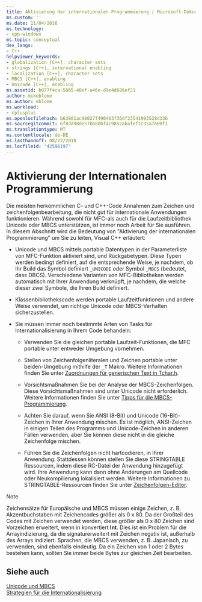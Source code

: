 ```yaml
---
title: Aktivierung der internationalen Programmierung | Microsoft-Dokumentation
ms.custom: ''
ms.date: 11/04/2016
ms.technology:
- cpp-windows
ms.topic: conceptual
dev_langs:
- C++
helpviewer_keywords:
- globalization [C++], character sets
- strings [C++], international enabling
- localization [C++], character sets
- MBCS [C++], enabling
- Unicode [C++], enabling
ms.assetid: b077f4ca-5865-40ef-a46e-d9e4d686ef21
author: mikeblome
ms.author: mblome
ms.workload:
- cplusplus
ms.openlocfilehash: b63801ac98027f490463f36df23541993528d33b
ms.sourcegitcommit: 6f8dd98de57bb80bf4c9852abafef1c35a7600f1
ms.translationtype: MT
ms.contentlocale: de-DE
ms.lasthandoff: 08/22/2018
ms.locfileid: "42596197"
---
```

# <a name="international-enabling"></a>Aktivierung der Internationalen Programmierung
Die meisten herkömmlichen C- und C++-Code Annahmen zum Zeichen und zeichenfolgenbearbeitung, die nicht gut für internationale Anwendungen funktionieren. Während sowohl für MFC-als auch für die Laufzeitbibliothek Unicode oder MBCS unterstützen, ist immer noch Arbeit für Sie ausführen. In diesem Abschnitt wird die Bedeutung von "Aktivierung der internationalen Programmierung" um Sie zu leiten, Visual C++ erläutert:  
  
-   Unicode und MBCS mittels portable Datentypen in der Parameterliste von MFC-Funktion aktiviert sind, und Rückgabetypen. Diese Typen werden bedingt definiert, auf die entsprechende Weise, je nachdem, ob Ihr Build das Symbol definiert `_UNICODE` oder Symbol `_MBCS` (bedeutet, dass DBCS). Verschiedene Varianten von MFC-Bibliotheken werden automatisch mit Ihrer Anwendung verknüpft, je nachdem, die welche dieser zwei Symbole, die Ihren Build definiert.  
  
-   Klassenbibliothekscode werden portable Laufzeitfunktionen und andere Weise verwendet, um richtige Unicode oder MBCS-Verhalten sicherzustellen.  
  
-   Sie müssen immer noch bestimmte Arten von Tasks für Internationalisierung in Ihrem Code behandeln:  
  
    -   Verwenden Sie die gleichen portable Laufzeit-Funktionen, die MFC portable unter entweder Umgebung vornehmen.  
  
    -   Stellen von Zeichenfolgenliteralen und Zeichen portable unter beiden-Umgebung mithilfe der `_T` Makro. Weitere Informationen finden Sie unter [Zuordnungen für generischen Text in Tchar.h](../text/generic-text-mappings-in-tchar-h.md).  
  
    -   Vorsichtsmaßnahmen Sie bei der Analyse der MBCS-Zeichenfolgen. Diese Vorsichtsmaßnahmen sind unter Unicode nicht erforderlich. Weitere Informationen finden Sie unter [Tipps für die MBCS-Programmierung](../text/mbcs-programming-tips.md).  
  
    -   Achten Sie darauf, wenn Sie ANSI (8-Bit) und Unicode (16-Bit)-Zeichen in Ihrer Anwendung mischen. Es ist möglich, ANSI-Zeichen in einigen Teilen des Programms und Unicode-Zeichen in anderen Fällen verwenden, aber Sie können diese nicht in die gleiche Zeichenfolge mischen.  
  
    -   Führen Sie die Zeichenfolgen nicht hartcodieren, in Ihrer Anwendung. Stattdessen können stellen Sie diese STRINGTABLE Ressourcen, indem diese RC-Datei der Anwendung hinzugefügt wird. Ihre Anwendung kann dann ohne Änderungen am Quellcode oder Neukompilierung lokalisiert werden. Weitere Informationen zu STRINGTABLE-Ressourcen finden Sie unter [Zeichenfolgen-Editor](../windows/string-editor.md).  
  
> [!NOTE]
>  Zeichensätze für Europäische und MBCS müssen einige Zeichen, z. B. Akzentbuchstaben mit Zeichencodes größer als 0 x 80. Da der Großteil des Codes mit Zeichen verwendet werden, diese größer als 0 x 80 Zeichen sind Vorzeichen erweitert, wenn in konvertiert **Int**. Dies ist ein Problem für die Arrayindizierung, da die signaturerweitert mit Zeichen negativ ist, außerhalb des Arrays indiziert. Sprachen, die MBCS verwenden, z. B. Japanisch, zu verwenden, sind ebenfalls eindeutig. Da ein Zeichen von 1 oder 2 Bytes bestehen kann, sollten Sie immer beide Bytes zur gleichen Zeit bearbeiten.  
  
## <a name="see-also"></a>Siehe auch  
 [Unicode und MBCS](../text/unicode-and-mbcs.md)   
 [Strategien für die Internationalisierung](../text/internationalization-strategies.md)